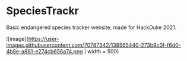 # SpeciesTrackr
Basic endangered species tracker website, made for HackDuke 2021.

![image](https://user-images.githubusercontent.com/70787342/138565440-273b9c0f-f6d0-4b8e-a881-e274cb656a74.png | width = 500)
